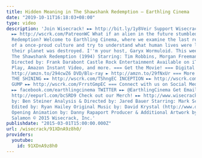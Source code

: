```yaml
---
title: Hidden Meaning in The Shawshank Redemption – Earthling Cinema
date: "2019-10-11T16:18:03+08:00"
type: video
description: 'Join Wisecrack! ►► http://bit.ly/1y8Veir Support Wisecrack on Patreon!
  ►► http://wscrk.com/PatreonWC What if an alien in the future stumbled upon The Shawshank
  Redemption? Welcome to Earthling Cinema, where we examine the last remaining artifacts
  of a once-proud culture and try to understand what human lives were like before
  their planet was destroyed. I''m your host, Garyx Wormuloid. This week''s film:
  The Shawshank Redemption (1994) Starring: Tim Robbins, Morgan Freeman, Bob Gunton
  Directed by: Frank Darabont Castle Rock Entertainment Available on iTunes, Google
  Play, Amazon Instant Video, and more. === Get the Movie! === Digital Download ►
  http://amzn.to/294cwZ6 DVD/Blu-ray ► http://amzn.to/29fNxUr === More Episodes! ===
  THE SHINING ►► http://wscrk.com/TShngEC INCEPTION ►► http://wscrk.com/IncpnEC FORREST
  GUMP ►► http://wscrk.com/FrrstGmpEC === Connect with us on Social Media! === FACEBOOK
  ►► facebook.com/earthlingcinema TWITTER ►► @EarthlingCinema Get Email Alerts ►►
  http://eepurl.com/bcSRD9 Check out our Merch! ►► http://www.wisecrack.co/store Written
  by: Ben Steiner Analysis & Directed by: Jared Bauer Starring: Mark Schroeder (https://twitter.com/mark_schroeder)
  Edited by: Ryan Hailey Original Music by: David Krystal (http://www.davidkrystalmusic.com)
  Opening Animation by: Danny Rapaport Producer & Additional Artwork by: Jacob S.
  Salamon © 2015 Wisecrack, Inc.'
publishdate: "2015-03-01T15:00:00.000Z"
url: /wisecrack/91XDnA9z8h0/
providers:
  youtube:
    id: 91XDnA9z8h0
---
```


